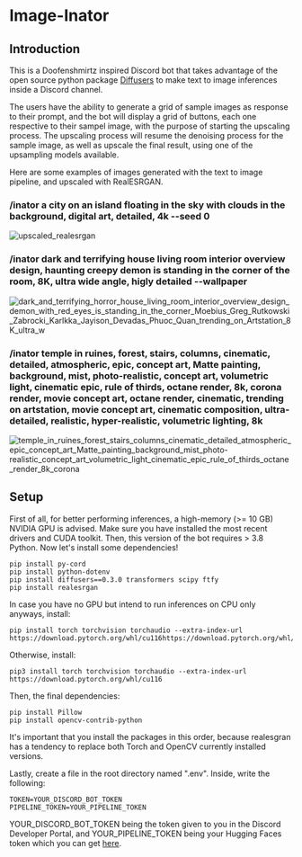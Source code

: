 # Image-Inator

## Introduction

This is a Doofenshmirtz inspired Discord bot that takes advantage of the open source python package [Diffusers](https://huggingface.co/blog/stable_diffusion) to make text to image inferences inside a Discord channel.

The users have the ability to generate a grid of sample images as response to their prompt, and the bot will display a grid of buttons, each one respective to their sampel image, with the purpose of starting the upscaling process. The upscaling process will resume the denoising process for the sample image, as well as upscale the final result, using one of the upsampling models available.

Here are some examples of images generated with the text to image pipeline, and upscaled with RealESRGAN.

### /inator a city on an island floating in the sky with clouds in the background, digital art, detailed, 4k --seed 0
![upscaled_realesrgan](https://user-images.githubusercontent.com/75852333/193890780-5c0e6340-e3f7-4fd0-abd0-5e8b2e693393.png)

### /inator dark and terrifying house living room interior overview design, haunting creepy demon is standing in the corner of the room, 8K, ultra wide angle, higly detailed --wallpaper
![dark_and_terrifying_horror_house_living_room_interior_overview_design_demon_with_red_eyes_is_standing_in_the_corner_Moebius_Greg_Rutkowski_Zabrocki_Karlkka_Jayison_Devadas_Phuoc_Quan_trending_on_Artstation_8K_ultra_w](https://user-images.githubusercontent.com/75852333/193911347-d47713c7-9775-40d9-a041-77814f5dac5d.png)

### /inator temple in ruines, forest, stairs, columns, cinematic, detailed, atmospheric, epic, concept art, Matte painting, background, mist, photo-realistic, concept art, volumetric light, cinematic epic, rule of thirds, octane render, 8k, corona render, movie concept art, octane render, cinematic, trending on artstation, movie concept art, cinematic composition, ultra-detailed, realistic, hyper-realistic, volumetric lighting, 8k
![temple_in_ruines_forest_stairs_columns_cinematic_detailed_atmospheric_epic_concept_art_Matte_painting_background_mist_photo-realistic_concept_art_volumetric_light_cinematic_epic_rule_of_thirds_octane_render_8k_corona](https://user-images.githubusercontent.com/75852333/193912762-1d768470-8279-4081-bca6-9114ae3fd0e9.png)

## Setup

First of all, for better performing inferences, a high-memory (>= 10 GB) NVIDIA GPU is advised. Make sure you have installed the most recent drivers and CUDA toolkit. Then, this version of the bot requires > 3.8 Python. Now let's install some dependencies!

```
pip install py-cord
pip install python-dotenv
pip install diffusers==0.3.0 transformers scipy ftfy
pip install realesrgan
```

In case you have no GPU but intend to run inferences on CPU only anyways, install:

```
pip install torch torchvision torchaudio --extra-index-url https://download.pytorch.org/whl/cu116https://download.pytorch.org/whl/cpu
```

Otherwise, install:

```
pip3 install torch torchvision torchaudio --extra-index-url https://download.pytorch.org/whl/cu116
```

Then, the final dependencies:

```
pip install Pillow
pip install opencv-contrib-python
```

It's important that you install the packages in this order, because realesgran has a tendency to replace both Torch and OpenCV currently installed versions.

Lastly, create a file in the root directory named ".env". Inside, write the following:

```
TOKEN=YOUR_DISCORD_BOT_TOKEN
PIPELINE_TOKEN=YOUR_PIPELINE_TOKEN
```

YOUR_DISCORD_BOT_TOKEN being the token given to you in the Discord Developer Portal, and YOUR_PIPELINE_TOKEN being your Hugging Faces token which you can get [here](https://huggingface.co/docs/hub/security-tokens).
